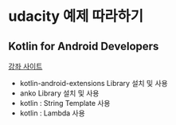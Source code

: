 # udacity 예제 따라하기
## Kotlin for Android Developers

[강좌 사이트](https://classroom.udacity.com/courses/ud888)

- kotlin-android-extensions Library 설치 및 사용
- anko Library 설치 및 사용
- kotlin : String Template 사용
- kotlin : Lambda 사용